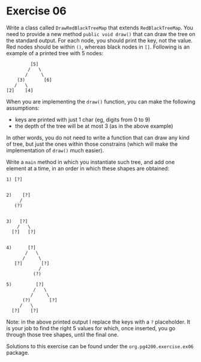 # Exercise 06

Write a class called `DrawRedBlackTreeMap` that extends `RedBlackTreeMap`.
You need to provide a new method `public void draw()` that can draw the tree on the 
standard output.
For each node, you should print the key, not the value.
Red nodes should be within `()`, whereas black nodes in `[]`.
Following is an example of a printed tree with 5 nodes:

             [5]
            /   \
           /     \
        (3)       [6]
       /   \         
    [2]    [4]   
  

When you are implementing the `draw()` function, you can make the following assumptions:
* keys are printed with just 1 char (eg, digits from 0 to 9)
* the depth of the tree will be at most 3 (as in the above example)

In other words, you do not need to write a function that can draw any kind of tree, but
just the ones within those constrains (which will make the implementation of `draw()` much
easier).

Write a `main` method in which you instantiate such tree, and add one element at a time,
 in an order in which these shapes are obtained:
 
    1) [?]
    
    
    2)    [?]
         /    
       (?)
       
    
    3)   [?]
        /   \
      [?]   [?]   
   
    
    4)      [?]
           /   \
          /     \
       [?]       [?]
                /   
              (?)   

    5)         [?]
              /   \
             /     \
          (?)       [?]
         /   \         
      [?]    [?]       
  

Note: in the above printed output I replace the keys with a `?` placeholder.
It is your job to find the right 5 values for which, once inserted, you go
through those tree shapes, until the final one.

Solutions to this exercise can be found under the `org.pg4200.exercise.ex06` package. 
